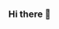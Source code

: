 ### Hi there 👋

<!--
**felipe-dna/felipe-dna** is a ✨ _special_ ✨ repository because its `README.md` (this file) appears on your GitHub profile.

Here are some ideas to get you started:

- 🔭 I’m currently working on Simbiose Ventures in the Quality & Productivity Team
- 🌱 I’m currently learning Software Architecture and Infrastructure
- 💬 Ask me about Python
- 📫 How to reach me: ...
- 😄 Pronouns: ...
- ⚡ Fun fact: ...
-->
